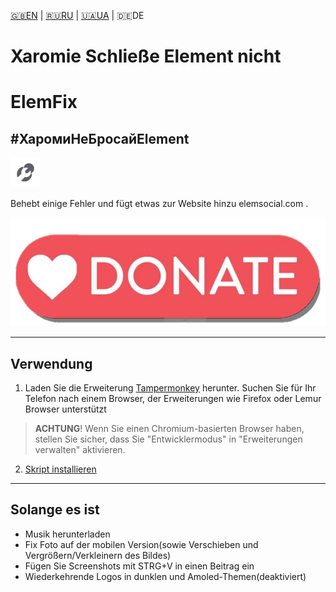 [🇬🇧EN](https://github.com/Erinator-Lab/elemfix/) | [🇷🇺RU](https://github.com/Erinator-Lab/elemfix/blob/main/md_lang/RU.md) | [🇺🇦UA](https://github.com/Erinator-Lab/elemfix/blob/main/md_lang/UA.md) | 🇩🇪DE

# Xaromie Schließe Element nicht

# ElemFix

## **#ХаромиНеБросайElement**

![icon](https://raw.githubusercontent.com/Erinator-Lab/elemfix/refs/heads/main/md_content/icon.png)

Behebt einige Fehler und fügt etwas zur Website hinzu elemsocial.com .

[![donate](https://raw.githubusercontent.com/Erinator-Lab/elemfix/refs/heads/main/md_content/donate.png)](https://github.com/Erinator-Lab/Erinator-Lab?tab=readme-ov-file#%D0%B4%D0%BE%D0%BD%D0%B0%D1%82donate)

---
## Verwendung
1) Laden Sie die Erweiterung [Tampermonkey](https://tampermonkey.net/) herunter. Suchen Sie für Ihr Telefon nach einem Browser, der Erweiterungen wie Firefox oder Lemur Browser unterstützt
> **ACHTUNG**! Wenn Sie einen Chromium-basierten Browser haben, stellen Sie sicher, dass Sie "Entwicklermodus" in "Erweiterungen verwalten" aktivieren.
2) [Skript installieren](https://raw.githubusercontent.com/Erinator-Lab/elemfix/refs/heads/main/ElemFix.user.js )
---
## Solange es ist
* Musik herunterladen
* Fix Foto auf der mobilen Version(sowie Verschieben und Vergrößern/Verkleinern des Bildes)
* Fügen Sie Screenshots mit STRG+V in einen Beitrag ein
* Wiederkehrende Logos in dunklen und Amoled-Themen(deaktiviert)
